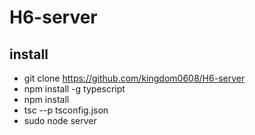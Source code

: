 # H6-server

## install
* git clone https://github.com/kingdom0608/H6-server
* npm install -g typescript
* npm install
* tsc --p tsconfig.json
* sudo node server
